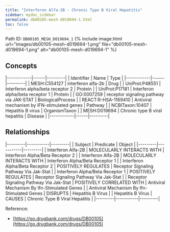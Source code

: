 ```yaml
---
title: "Interferon Alfa-2B - Chronic Type B Viral Hepatitis"
sidebar: mydoc_sidebar
permalink: db00105-mesh-d019694-1.html
toc: false 
---
```



Path ID: `DB00105_MESH_D019694_1`
{% include image.html url="images/db00105-mesh-d019694-1.png" file="db00105-mesh-d019694-1.png" alt="db00105-mesh-d019694-1" %}

## Concepts

|------------|------|---------|
| Identifier | Name | Type    |
|------------|------|---------|
| MESH:C554127 | interferon alfa-2b | Drug |
| UniProt:P48551 | Interferon alpha/beta receptor 2 | Protein |
| UniProt:P17181 | Interferon alpha/beta receptor 1 | Protein |
| GO:0007259 | receptor signaling pathway via JAK-STAT | BiologicalProcess |
| REACT:R-HSA-1169410 | Antiviral mechanism by IFN-stimulated genes | Pathway |
| NCBITaxon:10407 | Hepatitis B virus | OrganismTaxon |
| MESH:D019694 | Chronic type B viral hepatitis | Disease |
|------------|------|---------|

## Relationships

|---------|-----------|---------|
| Subject | Predicate | Object  |
|---------|-----------|---------|
| Interferon Alfa-2B | MOLECULARLY INTERACTS WITH | Interferon Alpha/Beta Receptor 2 |
| Interferon Alfa-2B | MOLECULARLY INTERACTS WITH | Interferon Alpha/Beta Receptor 1 |
| Interferon Alpha/Beta Receptor 2 | POSITIVELY REGULATES | Receptor Signaling Pathway Via Jak-Stat |
| Interferon Alpha/Beta Receptor 1 | POSITIVELY REGULATES | Receptor Signaling Pathway Via Jak-Stat |
| Receptor Signaling Pathway Via Jak-Stat | POSITIVELY CORRELATED WITH | Antiviral Mechanism By Ifn-Stimulated Genes |
| Antiviral Mechanism By Ifn-Stimulated Genes | DISRUPTS | Hepatitis B Virus |
| Hepatitis B Virus | CAUSES | Chronic Type B Viral Hepatitis |
|---------|-----------|---------|

Reference: 
  - [https://go.drugbank.com/drugs/DB00105](https://go.drugbank.com/drugs/DB00105)
